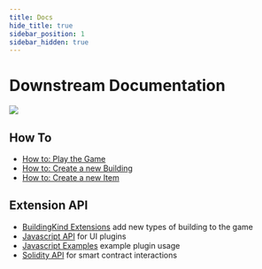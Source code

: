 ```yaml
---
title: Docs
hide_title: true
sidebar_position: 1
sidebar_hidden: true
---
```


# Downstream Documentation

![](/images/docs-header.png)

## How To
   
* [How to: Play the Game](/docs/how-to/play-the-game)
* [How to: Create a new Building](/docs/how-to/create-a-new-building)
* [How to: Create a new Item](/docs/how-to/create-a-new-item)

## Extension API

* [BuildingKind Extensions](/docs/api/buildings) add new types of building to the game
* [Javascript API](/docs/api/javascript) for UI plugins
* [Javascript Examples](/docs/api/javascript-examples) example plugin usage
* [Solidity API](/docs/api/solidity) for smart contract interactions

